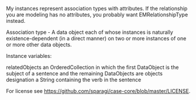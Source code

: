My instances represent association types with attributes.  If the relationship you are modeling has no attributes, you probably want EMRelationshipType instead.

Association type - A data object each of whose instances is naturally existence-dependent (in a direct manner) on two or more instances of one or more other data objects.

Instance variables:

relatedObjects		an OrderedCollection in which the first DataObject is the subject of a sentence and the remaining DataObjects are objects
designation			a String containing the verb in the sentence 
		
For license see https://github.com/sparagi/case-core/blob/master/LICENSE. 	
